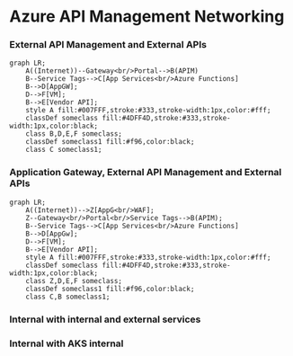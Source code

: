 # Azure API Management Networking

### External API Management and External APIs

```mermaid
graph LR;
    A((Internet))--Gateway<br/>Portal-->B(APIM)
    B--Service Tags-->C[App Services<br/>Azure Functions]
    B-->D[AppGW];
    D-->F[VM];
    B-->E[Vendor API];
    style A fill:#007FFF,stroke:#333,stroke-width:1px,color:#fff;    
    classDef someclass fill:#4DFF4D,stroke:#333,stroke-width:1px,color:black;
    class B,D,E,F someclass;
    classDef someclass1 fill:#f96,color:black;
    class C someclass1;
```

### Application Gateway, External API Management and External APIs

```mermaid
graph LR;
    A((Internet))-->Z[AppG<br/>WAF];
    Z--Gateway<br/>Portal<br/>Service Tags-->B(APIM);
    B--Service Tags-->C[App Services<br/>Azure Functions]
    B-->D[AppGw];
    D-->F[VM];
    B-->E[Vendor API];
    style A fill:#007FFF,stroke:#333,stroke-width:1px,color:#fff;    
    classDef someclass fill:#4DFF4D,stroke:#333,stroke-width:1px,color:black;
    class Z,D,E,F someclass;
    classDef someclass1 fill:#f96,color:black;
    class C,B someclass1;
```

### Internal with internal and external services

### Internal with AKS internal
